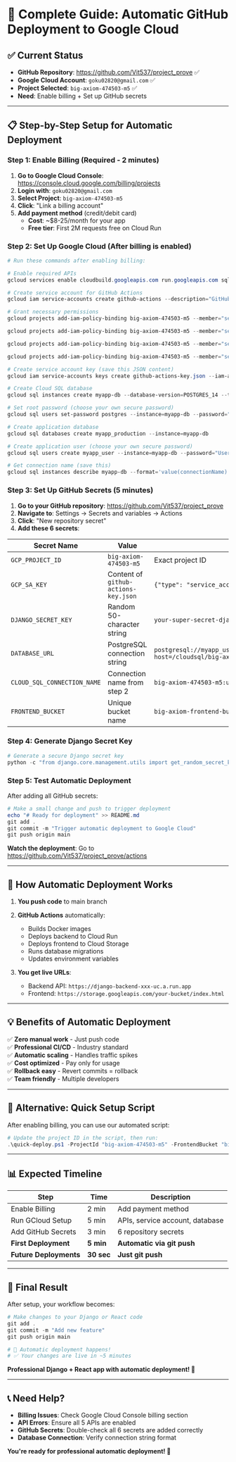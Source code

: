 # 🚀 Complete Guide: Automatic GitHub Deployment to Google Cloud

## ✅ Current Status
- **GitHub Repository**: https://github.com/Vit537/project_prove ✅
- **Google Cloud Account**: `goku02820@gmail.com` ✅
- **Project Selected**: `big-axiom-474503-m5` ✅
- **Need**: Enable billing + Set up GitHub secrets

---

## 📋 **Step-by-Step Setup for Automatic Deployment**

### **Step 1: Enable Billing (Required - 2 minutes)**

1. **Go to Google Cloud Console**: https://console.cloud.google.com/billing/projects
2. **Login with**: `goku02820@gmail.com` 
3. **Select Project**: `big-axiom-474503-m5`
4. **Click**: "Link a billing account"
5. **Add payment method** (credit/debit card)
   - **Cost**: ~$8-25/month for your app
   - **Free tier**: First 2M requests free on Cloud Run

### **Step 2: Set Up Google Cloud (After billing is enabled)**

```powershell
# Run these commands after enabling billing:

# Enable required APIs
gcloud services enable cloudbuild.googleapis.com run.googleapis.com sql-component.googleapis.com sqladmin.googleapis.com storage-api.googleapis.com

# Create service account for GitHub Actions
gcloud iam service-accounts create github-actions --description="GitHub Actions Service Account" --display-name="GitHub Actions"

# Grant necessary permissions
gcloud projects add-iam-policy-binding big-axiom-474503-m5 --member="serviceAccount:github-actions@big-axiom-474503-m5.iam.gserviceaccount.com" --role="roles/run.admin"

gcloud projects add-iam-policy-binding big-axiom-474503-m5 --member="serviceAccount:github-actions@big-axiom-474503-m5.iam.gserviceaccount.com" --role="roles/storage.admin"

gcloud projects add-iam-policy-binding big-axiom-474503-m5 --member="serviceAccount:github-actions@big-axiom-474503-m5.iam.gserviceaccount.com" --role="roles/cloudsql.client"

gcloud projects add-iam-policy-binding big-axiom-474503-m5 --member="serviceAccount:github-actions@big-axiom-474503-m5.iam.gserviceaccount.com" --role="roles/cloudbuild.builds.editor"

# Create service account key (save this JSON content)
gcloud iam service-accounts keys create github-actions-key.json --iam-account=github-actions@big-axiom-474503-m5.iam.gserviceaccount.com

# Create Cloud SQL database
gcloud sql instances create myapp-db --database-version=POSTGRES_14 --tier=db-f1-micro --region=us-central1 --storage-type=HDD --storage-size=10GB --storage-auto-increase

# Set root password (choose your own secure password)
gcloud sql users set-password postgres --instance=myapp-db --password="YourSecurePassword123!"

# Create application database
gcloud sql databases create myapp_production --instance=myapp-db

# Create application user (choose your own secure password) 
gcloud sql users create myapp_user --instance=myapp-db --password="UserSecurePassword456!"

# Get connection name (save this)
gcloud sql instances describe myapp-db --format='value(connectionName)'
```

### **Step 3: Set Up GitHub Secrets (5 minutes)**

1. **Go to your GitHub repository**: https://github.com/Vit537/project_prove
2. **Navigate to**: Settings → Secrets and variables → Actions
3. **Click**: "New repository secret"
4. **Add these 6 secrets**:

| Secret Name | Value | Example |
|-------------|-------|---------|
| `GCP_PROJECT_ID` | `big-axiom-474503-m5` | Exact project ID |
| `GCP_SA_KEY` | Content of `github-actions-key.json` | `{"type": "service_account"...}` |
| `DJANGO_SECRET_KEY` | Random 50-character string | `your-super-secret-django-key-for-production-use-123456` |
| `DATABASE_URL` | PostgreSQL connection string | `postgresql://myapp_user:UserSecurePassword456!@/myapp_production?host=/cloudsql/big-axiom-474503-m5:us-central1:myapp-db` |
| `CLOUD_SQL_CONNECTION_NAME` | Connection name from step 2 | `big-axiom-474503-m5:us-central1:myapp-db` |
| `FRONTEND_BUCKET` | Unique bucket name | `big-axiom-frontend-bucket` |

### **Step 4: Generate Django Secret Key**

```powershell
# Generate a secure Django secret key
python -c "from django.core.management.utils import get_random_secret_key; print(get_random_secret_key())"
```

### **Step 5: Test Automatic Deployment**

After adding all GitHub secrets:

```powershell
# Make a small change and push to trigger deployment
echo "# Ready for deployment" >> README.md
git add .
git commit -m "Trigger automatic deployment to Google Cloud"
git push origin main
```

**Watch the deployment**: Go to https://github.com/Vit537/project_prove/actions

---

## 🎯 **How Automatic Deployment Works**

1. **You push code** to main branch
2. **GitHub Actions** automatically:
   - Builds Docker images
   - Deploys backend to Cloud Run
   - Deploys frontend to Cloud Storage  
   - Runs database migrations
   - Updates environment variables

3. **You get live URLs**:
   - Backend API: `https://django-backend-xxx-uc.a.run.app`
   - Frontend: `https://storage.googleapis.com/your-bucket/index.html`

---

## 💡 **Benefits of Automatic Deployment**

✅ **Zero manual work** - Just push code  
✅ **Professional CI/CD** - Industry standard  
✅ **Automatic scaling** - Handles traffic spikes  
✅ **Cost optimized** - Pay only for usage  
✅ **Rollback easy** - Revert commits = rollback  
✅ **Team friendly** - Multiple developers  

---

## 🔧 **Alternative: Quick Setup Script**

After enabling billing, you can use our automated script:

```powershell
# Update the project ID in the script, then run:
.\quick-deploy.ps1 -ProjectId "big-axiom-474503-m5" -FrontendBucket "big-axiom-frontend"
```

---

## 📊 **Expected Timeline**

| Step | Time | Description |
|------|------|-------------|
| Enable Billing | 2 min | Add payment method |
| Run GCloud Setup | 5 min | APIs, service account, database |
| Add GitHub Secrets | 3 min | 6 repository secrets |
| **First Deployment** | **5 min** | **Automatic via git push** |
| **Future Deployments** | **30 sec** | **Just git push** |

---

## 🎉 **Final Result**

After setup, your workflow becomes:

```powershell
# Make changes to your Django or React code
git add .
git commit -m "Add new feature"
git push origin main

# 🚀 Automatic deployment happens!
# ✅ Your changes are live in ~5 minutes
```

**Professional Django + React app with automatic deployment! 🚀**

---

## 📞 **Need Help?**

- **Billing Issues**: Check Google Cloud Console billing section
- **API Errors**: Ensure all 5 APIs are enabled
- **GitHub Secrets**: Double-check all 6 secrets are added correctly
- **Database Connection**: Verify connection string format

**You're ready for professional automatic deployment! 🎯**